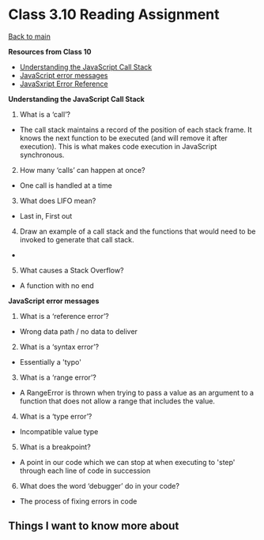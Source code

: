 # Class 3.10 Reading Assignment

[Back to main](https://michaeldulin.github.io/reading-notes)

**Resources from Class 10**
- [Understanding the JavaScript Call Stack](https://www.freecodecamp.org/news/understanding-the-javascript-call-stack-861e41ae61d4)
- [JavaScript error messages](https://codeburst.io/javascript-error-messages-debugging-d23f84f0ae7c)
- [JavaSxript Error Reference](https://developer.mozilla.org/en-US/docs/Web/JavaScript/Reference/Errors)

**Understanding the JavaScript Call Stack**
1. What is a ‘call’?
  - The call stack maintains a record of the position of each stack frame. It knows the next function to be executed (and will remove it after execution). This is what makes code execution in JavaScript synchronous.
2. How many ‘calls’ can happen at once?
  - One call is handled at a time
3. What does LIFO mean?
  - Last in, First out
4. Draw an example of a call stack and the functions that would need to be invoked to generate that call stack.
  - 
5. What causes a Stack Overflow?
  - A function with no end

  
**JavaScript error messages**
1. What is a ‘reference error’?
  - Wrong data path / no data to deliver
2. What is a ‘syntax error’?
  - Essentially a 'typo'
3. What is a ‘range error’?
  - A RangeError is thrown when trying to pass a value as an argument to a function that does not allow a range that includes the value.
4. What is a ‘type error’?
  - Incompatible value type 
5. What is a breakpoint?
  - A point in our code which we can stop at when executing to 'step' through each line of code in succession
6. What does the word ‘debugger’ do in your code?
  - The process of fixing errors in code



## Things I want to know more about
